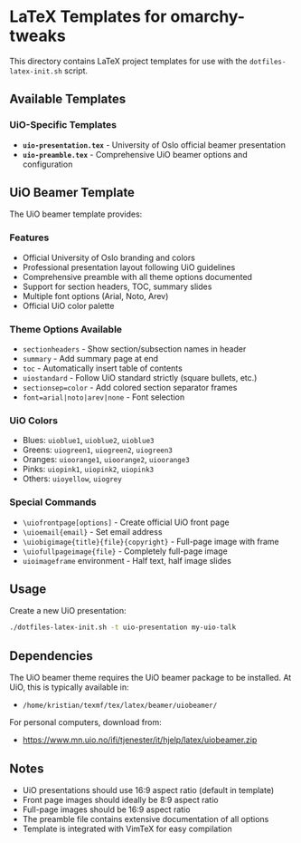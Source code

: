 # LaTeX Templates for omarchy-tweaks

This directory contains LaTeX project templates for use with the `dotfiles-latex-init.sh` script.

## Available Templates

### UiO-Specific Templates
- **`uio-presentation.tex`** - University of Oslo official beamer presentation
- **`uio-preamble.tex`** - Comprehensive UiO beamer options and configuration

## UiO Beamer Template

The UiO beamer template provides:

### Features
- Official University of Oslo branding and colors
- Professional presentation layout following UiO guidelines  
- Comprehensive preamble with all theme options documented
- Support for section headers, TOC, summary slides
- Multiple font options (Arial, Noto, Arev)
- Official UiO color palette

### Theme Options Available
- `sectionheaders` - Show section/subsection names in header
- `summary` - Add summary page at end
- `toc` - Automatically insert table of contents
- `uiostandard` - Follow UiO standard strictly (square bullets, etc.)
- `sectionsep=color` - Add colored section separator frames
- `font=arial|noto|arev|none` - Font selection

### UiO Colors
- Blues: `uioblue1`, `uioblue2`, `uioblue3`
- Greens: `uiogreen1`, `uiogreen2`, `uiogreen3`  
- Oranges: `uioorange1`, `uioorange2`, `uioorange3`
- Pinks: `uiopink1`, `uiopink2`, `uiopink3`
- Others: `uioyellow`, `uiogrey`

### Special Commands
- `\uiofrontpage[options]` - Create official UiO front page
- `\uioemail{email}` - Set email address
- `\uiobigimage{title}{file}{copyright}` - Full-page image with frame
- `\uiofullpageimage{file}` - Completely full-page image
- `uioimageframe` environment - Half text, half image slides

## Usage

Create a new UiO presentation:

```bash
./dotfiles-latex-init.sh -t uio-presentation my-uio-talk
```

## Dependencies

The UiO beamer theme requires the UiO beamer package to be installed. At UiO, this is typically available in:
- `/home/kristian/texmf/tex/latex/beamer/uiobeamer/`

For personal computers, download from:
- https://www.mn.uio.no/ifi/tjenester/it/hjelp/latex/uiobeamer.zip

## Notes

- UiO presentations should use 16:9 aspect ratio (default in template)
- Front page images should ideally be 8:9 aspect ratio
- Full-page images should be 16:9 aspect ratio
- The preamble file contains extensive documentation of all options
- Template is integrated with VimTeX for easy compilation